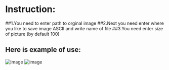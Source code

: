 # Instruction:
##1.You need to enter path to orginal image
##2.Next you need enter where you like to save image ASCII and write name of file
##3.You need enter size of picture (by default 100)
## Here is example of use:
![image](https://github.com/user-attachments/assets/c7153cb4-db82-4bf2-b873-11c39edd0c14)
![image](https://github.com/user-attachments/assets/d7db9c9e-a6bf-48d1-a719-f080792fa268)
